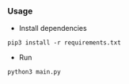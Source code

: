 ### Usage

* Install dependencies
```shell
pip3 install -r requirements.txt
```

* Run
```shell
python3 main.py
```